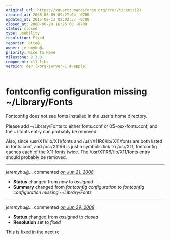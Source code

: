 ```yaml
---
original_url: https://xquartz.macosforge.org/trac/ticket/121
created_at: 2008-06-05 09:27:04 -0700
updated_at: 2015-08-13 02:02:37 -0700
closed_at: 2008-06-29 16:25:00 -0700
status: closed
type: usability
resolution: Fixed
reporter: otte@…
owner: jeremyhu@…
priority: Nice to Have
milestone: 2.3.0
component: x11-libs
version: dev (xorg-server-1.4-apple)
---
```


fontconfig configuration missing ~/Library/Fonts
================================================


Fontconfig does not see fonts installed in the user's home directory.

Please add ~/Library/Fonts to either fonts.conf or 05-osx-fonts.conf, and the ~/.fonts entry can probably be removed.

Also, since /usr/X11/lib/X11/fonts and /usr/X11R6/lib/X11/fonts are both listed in fonts.conf, and /usr/X11R6 is just a symbolic link to /usr/X11, fontconfig caches each of the X11 fonts twice. The /usr/X11R6/lib/X11/fonts entry should probably be removed.



---

*jeremyhu@…* commented *[on Jun 21, 2008](https://xquartz.macosforge.org/trac/ticket/121#comment:1 "June 21, 2008 at 9:10 AM PDT")*

-   **Status** changed from *new* to *assigned*
-   **Summary** changed from *fontconfig configuration* to *fontconfig configuration missing ~/Library/Fonts*



---

*jeremyhu@…* commented *[on Jun 29, 2008](https://xquartz.macosforge.org/trac/ticket/121#comment:2 "June 29, 2008 at 4:25 PM PDT")*

-   **Status** changed from *assigned* to *closed*
-   **Resolution** set to *fixed*

This is fixed in the next rc



